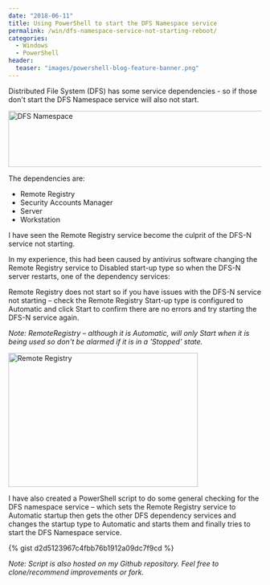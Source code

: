 ```yaml
---
date: "2018-06-11"
title: Using PowerShell to start the DFS Namespace service
permalink: /win/dfs-namespace-service-not-starting-reboot/
categories:
  - Windows
  - PowerShell
header:
  teaser: "images/powershell-blog-feature-banner.png"
---
```

Distributed File System (DFS) has some service dependencies - so if those don't start the DFS Namespace service will also not start.

<img class="alignnone" src="https://i1.wp.com/luke.geek.nz/wp-content/uploads/2016/12/121316_0835_DFSNamespac1.png?resize=584%2C112" alt="DFS Namespace" width="584" height="112" data-recalc-dims="1" />

The dependencies are:

  * Remote Registry
  * Security Accounts Manager
  * Server
  * Workstation

I have seen the Remote Registry service become the culprit of the DFS-N service not starting.

In my experience, this had been caused by antivirus software changing the Remote Registry service to Disabled start-up type so when the DFS-N server restarts, one of the dependency services:

Remote Registry does not start so if you have issues with the DFS-N service not starting – check the Remote Registry Start-up type is configured to Automatic and click Start to confirm there are no errors and try starting the DFS-N service again.

*Note: RemoteRegistry – although it is Automatic, will only Start when it is being used so don't be alarmed if it is in a 'Stopped' state.*
  
<img class="alignnone" src="https://i2.wp.com/luke.geek.nz/wp-content/uploads/2016/12/121316_0835_DFSNamespac2.png?resize=377%2C267" alt="Remote Registry" width="377" height="267" data-recalc-dims="1" />

I have also created a PowerShell script to do some general checking for the DFS namespace service – which sets the Remote Registry service to Automatic startup then gets the other DFS dependency services and changes the startup type to Automatic and starts them and finally tries to start the DFS Namespace service.

{% gist d2d5123967c4fbb76b1912a09dc7f9cd %}

*Note: Script is also hosted on my Github repository. Feel free to
clone/recommend improvements or fork.*